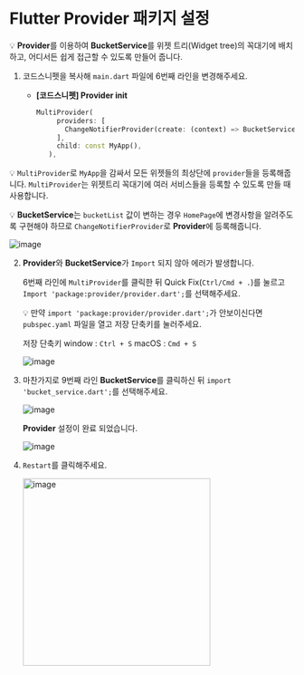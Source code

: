 # Flutter Provider 패키지 설정


:bulb: **Provider**를 이용하여 **BucketService**를 위젯 트리(Widget tree)의 꼭대기에 배치하고, 어디서든 쉽게 접근할 수 있도록 만들어 줍니다.

1. 코드스니펫을 복사해 `main.dart` 파일에 6번째 라인을 변경해주세요.
   
   - **[코드스니펫] Provider init**
     
     ```dart
     MultiProvider(
          providers: [
            ChangeNotifierProvider(create: (context) => BucketService()),
          ],
          child: const MyApp(),
        ),
     ```

  :bulb: `MultiProvider`로 `MyApp`을 감싸서 모든 위젯들의 최상단에 `provider`들을 등록해줍니다. `MultiProvider`는 위젯트리 꼭대기에 여러 서비스들을 등록할 수 있도록 만들 때 사용합니다.

💡 **BucketService**는 `bucketList` 값이 변하는 경우 `HomePage`에 변경사항을 알려주도록 구현해야 하므로 `ChangeNotifierProvider`로 **Provider**에 등록해줍니다.  

![image](https://user-images.githubusercontent.com/55625864/153719770-32785553-b7ea-4b07-8466-a5e1587fa265.png)

2. **Provider**와 **BucketService**가 `Import` 되지 않아 에러가 발생합니다.
   
   6번째 라인에 `MultiProvider`를 클릭한 뒤 Quick Fix(`Ctrl/Cmd + .`)를 눌르고 `Import 'package:provider/provider.dart';`를 선택해주세요.
   
   
   :bulb: 만약 `import 'package:provider/provider.dart';`가 안보이신다면 `pubspec.yaml` 파일을 열고 저장 단축키를 눌러주세요.
   
   저장 단축키
   window : `Ctrl + S` macOS : `Cmd + S`
   
   ![image](https://user-images.githubusercontent.com/55625864/153719923-174a727f-1584-4316-ab34-53bc818b5ad6.png)

3. 마찬가지로 9번째 라인 **BucketService**를 클릭하신 뒤 `import 'bucket_service.dart';`를 선택해주세요.
   
   ![image](https://user-images.githubusercontent.com/55625864/153720018-c6e2caa1-7768-4a16-8be0-6a7dbef8a020.png)
   
   **Provider** 설정이 완료 되었습니다.
   
   ![image](https://user-images.githubusercontent.com/55625864/153720027-5e5296fb-9f13-4068-ae33-c4636376915a.png)

4. `Restart`를 클릭해주세요.
   
   <img src="https://user-images.githubusercontent.com/55625864/153720028-44451b58-a682-4657-a3d0-2de59c65668c.png" title="" alt="image" width="331">
